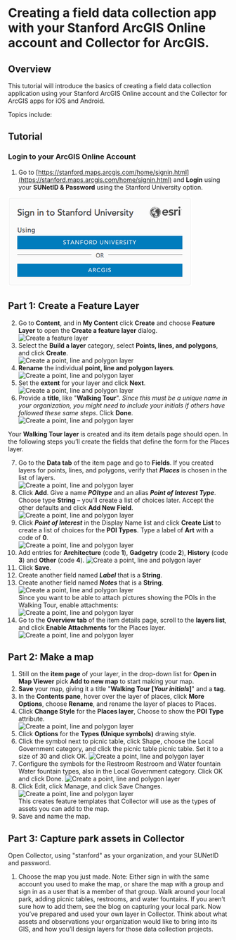 # Creating a field data collection app with your Stanford ArcGIS Online account and Collector for ArcGIS.

## Overview  

This tutorial will introduce the basics of creating a field data collection application using your Stanford ArcGIS Online account and the Collector for ArcGIS apps for iOS and Android.

Topics include:  


## Tutorial
### Login to your ArcGIS Online Account  
1. Go to [https://stanford.maps.arcgis.com/home/signin.html](https://stanford.maps.arcgis.com/home/signin.html) and **Login** using your **SUNetID & Password** using the Stanford University option.  

  ![Stanford SSO](./images/stanford_sso.png)


  ## Part 1: Create a Feature Layer  

2. Go to **Content**, and in **My Content** click **Create** and choose **Feature Layer** to open the **Create a feature layer** dialog.  
  ![Create a feature layer](./images/??.gif)
3. Select the **Build a layer** category, select **Points, lines, and polygons**, and click **Create**.  
  ![Create a point, line and polygon layer](./images/??.gif)
4. **Rename** the individual **point, line and polygon layers**.  
  ![Create a point, line and polygon layer](./images/??.gif)  
5. Set the **extent** for your layer and click **Next**.  
  ![Create a point, line and polygon layer](./images/??.gif)  
6. Provide a **title**, like "**Walking Tour**".  *Since this must be a unique name in your organization, you might need to include your initials if others have followed these same steps*. Click **Done**.  
  ![Create a point, line and polygon layer](./images/??.gif)  


  Your **Walking Tour layer** is created and its item details page should open. In the following steps you’ll create the fields that define the form for the Places layer.

7. Go to the **Data tab** of the item page and go to **Fields**. If you created layers for points, lines, and polygons, verify that ***Places*** is chosen in the list of layers.  
  ![Create a point, line and polygon layer](./images/??.gif)  
8. Click **Add**. Give a name ***POItype*** and an alias ***Point of Interest Type***. Choose type **String** – you’ll create a list of choices later. Accept the other defaults and click **Add New Field**.  
![Create a point, line and polygon layer](./images/??.gif)  
9. Click ***Point of Interest*** in the Display Name list and click **Create List** to create a list of choices for the **POI Types**.
Type a label of **Art** with a code of **0**.  
  ![Create a point, line and polygon layer](./images/??.gif)  
10. Add entries for **Architecture** (code **1**), **Gadgetry** (code **2**), **History** (code **3**) and **Other** (code **4**). 
  ![Create a point, line and polygon layer](./images/??.gif)  
11. Click **Save**.  
12. Create another field named ***Label*** that is a **String**.  
12. Create another field named ***Notes*** that is a **String**.  
  ![Create a point, line and polygon layer](./images/??.gif)  
  Since you want to be able to attach pictures showing the POIs in the Walking Tour, enable attachments:  
  ![Create a point, line and polygon layer](./images/??.gif)  
13. Go to the **Overview tab** of the item details page, scroll to the **layers list**, and click **Enable Attachments** for the Places layer.  
  ![Create a point, line and polygon layer](./images/??.gif)  

## Part 2: Make a map

1. Still on the **item page** of your layer, in the drop-down list for **Open in Map Viewer** pick **Add to new map** to start making your map.  
2. **Save** your map, giving it a title "**Walking Tour [***Your initials***]**" and a **tag**.  
3. In the **Contents pane**, hover over the layer of places, click **More Options**, choose **Rename**, and rename the layer of places to Places.  
4. Click **Change Style** for the **Places layer**, Choose to show the **POI Type** attribute.  
  ![Create a point, line and polygon layer](./images/??.gif)  
5. Click **Options** for the **Types (Unique symbols)** drawing style.
6. Click the symbol next to picnic table, click Shape, choose the Local Government category, and click the picnic table picnic table. Set it to a size of 30 and click OK.
  ![Create a point, line and polygon layer](./images/??.gif)  
7. Configure the symbols for the Restroom Restroom and Water fountain Water fountain types, also in the Local Government category.
Click OK and click Done.
  ![Create a point, line and polygon layer](./images/??.gif)  
8. Click Edit, click Manage, and click Save Changes.  
  ![Create a point, line and polygon layer](./images/??.gif)  
  This creates feature templates that Collector will use as the types of assets you can add to the map.
9. Save and name the map.  


## Part 3: Capture park assets in Collector
Open Collector, using "stanford" as your organization, and your SUNetID and password. 

1. Choose the map you just made.
Note: Either sign in with the same account you used to make the map, or share the map with a group and sign in as a user that is a member of that group.
Walk around your local park, adding picnic tables, restrooms, and water fountains. If you aren’t sure how to add them, see the blog on capturing your local park.
Now you’ve prepared and used your own layer in Collector. Think about what assets and observations your organization would like to bring into its GIS, and how you’ll design layers for those data collection projects.

